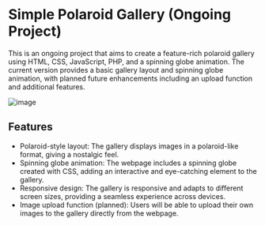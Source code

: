 # Simple Polaroid Gallery (Ongoing Project)
This is an ongoing project that aims to create a feature-rich polaroid gallery using HTML, CSS, JavaScript, PHP, and a spinning globe animation. The current version provides a basic gallery layout and spinning globe animation, with planned future enhancements including an upload function and additional features.

![image](https://github.com/mebenbenyo/polaroid-gallery/assets/117006580/1583ff26-41d5-4dcc-a0ff-c6e6393db1c5) 

## Features

- Polaroid-style layout: The gallery displays images in a polaroid-like format, giving a nostalgic feel.
- Spinning globe animation: The webpage includes a spinning globe created with CSS, adding an interactive and eye-catching element to the gallery.
- Responsive design: The gallery is responsive and adapts to different screen sizes, providing a seamless experience across devices.
- Image upload function (planned): Users will be able to upload their own images to the gallery directly from the webpage.
